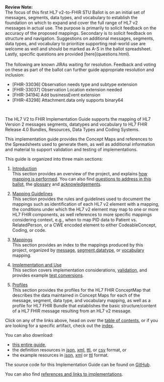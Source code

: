 <p id="publish-box">
<b>Review Note:</b>
<br>The focus of this first HL7 v2-to-FHIR STU Ballot is on an initial set of messages, segments, data types, and vocabulary to establish the foundation on which to expand and cover the full range of HL7 v2 messages in actual use.  The purpose is primarily to solicit feedback on the accuracy of the proposed mappings.  Secondary is to solicit feedback on structure and navigation.  Suggestions on additional messages, segments, data types, and vocabulary to prioritize supporting real-world use are welcome as well and should be marked as A-S in the ballot spreadsheet.  Lastly, specific questions are provided [here](questions.html).
<br>
<br>
The following are known JIRAs waiting for resolution.  Feedback and voting on these as part of the ballot can further guide appropriate resolution and inclusion:
<ul>
   <li>[FHIR-33036] Observation needs type and subtype extension</li>
   <li>[FHIR-33037] Observation Location extension needed</li>
   <li>[FHIR-34194] Add businessEvent extension</li>
   <li>[FHIR-43298] Attachment.data only supports binary64</li>
</ul>
<br>
</p>
The HL7 V2 to FHIR Implementation Guide supports the mapping of HL7 Version 2 messages
segments, datatypes and vocabulary to HL7 FHIR Release 4.0 Bundles, Resources, Data
Types and Coding Systems.

This implementation guide provides the Concept Maps and references to the Spreadsheets
used to generate them, as well as additional information and material to support validation
and testing of implementations.

This guide is organized into three main sections:

   1. [Introduction](introduction.html)<br/>This section provides an overview of the project, and explains [how mapping is performed](mapping_guidelines.html).
      You can also find [questions to address in this ballot](questions.html), the [glossary](glossary.html)
      and [acknowledgements](acknowledgements.html).

   2. [Mapping Guidelines](mapping_guidelines.html)<br/>This section provides the rules and guidelines used to document
   the mappings such as identification of each HL7 v2 element with a mapping, the conditions
   under which the HL7 v2 element may map to one or more HL7 FHIR components, as well references
   to more specific mappings considering context, e.g., when to map PID data to Patient vs.
   RelatedPerson, or a CWE encoded element to either CodeableConcept, Coding, or code.

   3. [Mappings](mappings.html)<br/>This section provides an index to the mappings produced by this project, organized
      by [message](message_maps.html), [segment](segment_maps.html),[datatype](datatype_maps.html),
      or [vocabulary](coding_system_maps.html) mapping.

   4. [Implementation and Use](implementation_considerations.html)<br/>This section covers implementation considerations,
      [validation](validation.html), and provides example [test conversions](test_conversions.html).

   5. [Profiles](profiles.html)<br/>This section provides the profiles for the HL7 FHIR ConceptMap
   that describes the data maintained in Concept Maps for each of the message, segment, data type,
   and vocabulary mapping, as well as a profile for HL7 FHIR Bundle that establishes the basic
   structure/content of a HL7 FHIR message resulting from an HL7 v2 message.

Click on any of the links above, head on over the [table of contents](toc.html), or
if you are looking for a specific artifact, check out the [index](artifacts.html).

You can also download:

* [this entire guide](full-ig.zip),
* the definition resources in [json](definitions.json.zip), [xml](definitions.xml.zip), [ttl](definitions.ttl.zip), or [csv](csvs.zip) format, or
* the example resources in [json](examples.json.zip), [xml](examples.xml.zip) or [ttl](examples.ttl.zip) format.

The source code for this Implementation Guide can be found on [GitHub](https://github.com/HL7/v2-to-fhir/).

You can also find [references and links to implementations](links.html).
